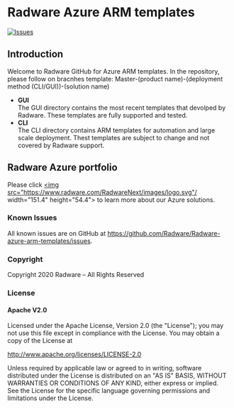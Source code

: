 # Radware Azure ARM templates

[![Issues](https://img.shields.io/github/issues/Radware/Radware-azure-arm-templates)](https://github.com/radware/Radware-azure-arm-templates/issues)

## Introduction
Welcome to Radware GitHub for Azure ARM templates.
In the repository, please follow on bracnhes template:
Master-(product name)-(deployment method (CLI/GUI))-(solution name)
  
  - **GUI**<br>
  The GUI directory contains the most recent templates that devolped by Radware.
  These templates are fully supported and tested.
   - **CLI**<br>
   The CLI directory contains ARM templates for automation and large scale deployment.
   Thest templates are subject to change and not covered by Radware support.

## Radware Azure portfolio


Please click <a href="https://www.radware.com/resources/microsoft-azure">  <img src="https://www.radware.com/RadwareNext/images/logo.svg"/  width="151.4" height="54.4"> </a> to learn more about our Azure solutions.


### Known Issues
All known issues are on GitHub at https://github.com/Radware/Radware-azure-arm-templates/issues.


### Copyright

Copyright 2020 Radware – All Rights Reserved

### License

#### Apache V2.0

Licensed under the Apache License, Version 2.0 (the "License"); you may not use
this file except in compliance with the License. You may obtain a copy of the
License at

http://www.apache.org/licenses/LICENSE-2.0

Unless required by applicable law or agreed to in writing, software
distributed under the License is distributed on an "AS IS" BASIS,
WITHOUT WARRANTIES OR CONDITIONS OF ANY KIND, either express or implied.
See the License for the specific language governing permissions and limitations
under the License.

